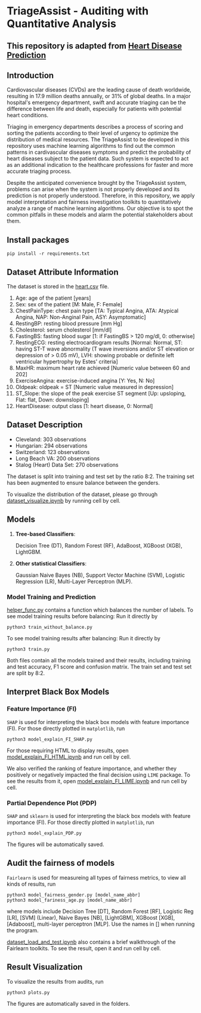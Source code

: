 # TriageAssist - Auditing with Quantitative Analysis

## This repository is adapted from [Heart Disease Prediction](https://github.com/ShubhankarRawat/Heart-Disease-Prediction.git)

## Introduction

Cardiovascular diseases (CVDs) are the leading cause of death worldwide, resulting in 17.9 million deaths annually, or 31% of global deaths. In a major hospital's emergency department, swift and accurate triaging can be the difference between life and death, especially for patients with potential heart conditions. 

Triaging in emergency departments describes a process of scoring and sorting the patients according to their level of urgency to optimize the distribution of medical resources. The TriageAssist to be developed in this repository uses machine learning algorithms to find out the common patterns in cardivascular diseases symptoms and predict the probability of heart diseases subject to the patient data. Such system is expected to act as an additional indication to the healthcare professions for faster and more accurate triaging process.

Despite the anticipated convenience brought by the TriageAssist system, problems can arise when the system is not properly developed and its prediction is not properly understood. Therefore, in this repository, we apply model interpretation and fairness investigation toolkits to quantitatively analyze a range of machine learning algorithms. Our objective is to spot the common pitfalls in these models and alarm the potential stakeholders about them.


## Install packages
```
pip install -r requirements.txt
```

## Dataset Attribute Information
The dataset is stored in the [heart.csv](../main/heart.csv) file.
   1. Age: age of the patient [years]
   2. Sex: sex of the patient [M: Male, F: Female]
   3. ChestPainType: chest pain type [TA: Typical Angina, ATA: Atypical Angina, NAP: Non-Anginal Pain, ASY: Asymptomatic]
   4. RestingBP: resting blood pressure [mm Hg]
   5. Cholesterol: serum cholesterol [mm/dl]
   6. FastingBS: fasting blood sugar [1: if FastingBS > 120 mg/dl, 0: otherwise]
   7. RestingECG: resting electrocardiogram results [Normal: Normal, ST: having ST-T wave abnormality (T wave inversions and/or ST elevation or depression of > 0.05 mV), LVH: showing probable or definite left ventricular hypertrophy by Estes' criteria]
   8. MaxHR: maximum heart rate achieved [Numeric value between 60 and 202]
   9. ExerciseAngina: exercise-induced angina [Y: Yes, N: No]
   10. Oldpeak: oldpeak = ST [Numeric value measured in depression]
   11. ST_Slope: the slope of the peak exercise ST segment [Up: upsloping, Flat: flat, Down: downsloping]
   12. HeartDisease: output class [1: heart disease, 0: Normal]

## Dataset Description

   - Cleveland: 303 observations
   - Hungarian: 294 observations
   - Switzerland: 123 observations
   - Long Beach VA: 200 observations
   - Stalog (Heart) Data Set: 270 observations

   The dataset is split into training and test set by the ratio 8:2. The training set has been augmented to ensure balance between the genders.

   To visualize the distribution of the dataset, please go through [dataset_visualize.ipynb](../main/dataset_visualize.ipynb) by running cell by cell.

## Models

1. **Tree-based Classifiers**:
   
   Decision Tree (DT), Random Forest (RF), AdaBoost, XGBoost (XGB), LightGBM.
   
2. **Other statistical Classifiers**:
   
   Gaussian Naive Bayes (NB), Support Vector Machine (SVM), Logistic Regression (LR), Multi-Layer Perceptron (MLP).

### Model Training and Prediction
[helper_func.py](../main/helper_func.py) contains a function which balances the number of labels.
To see model training results before balancing:
Run it directly by
```
python3 train_without_balance.py
```
To see model training results after balancing:
Run it directly by
```
python3 train.py
```
Both files contain all the models trained and their results, including training and test accuracy, F1 score and confusion matrix. The train set and test set are split by 8:2.

## Interpret Black Box Models

### Feature Importance (FI)
`SHAP` is used for interpreting the black box models with feature importance (FI).
For those directly plotted in `matplotlib`, run
```
python3 model_explain_FI_SHAP.py
```

For those requiring HTML to display results, open [model_explain_FI_HTML.ipynb](../main/model_explain_FI_HTML.ipynb) and run cell by cell.

We also verified the ranking of feature importance, and whether they positively or negatively impacted the final decision using `LIME` package. To see the results from it, open [model_explain_FI_LIME.ipynb](../main/model_explain_FI_LIME.ipynb) and run cell by cell.

### Partial Dependence Plot (PDP)
`SHAP` and `sklearn` is used for interpreting the black box models with feature importance (FI).
For those directly plotted in `matplotlib`, run
```
python3 model_explain_PDP.py
```
The figures will be automatically saved.

## Audit the fairness of models
`Fairlearn` is used for measureing all types of fairness metrics, to view all kinds of results, run
```
python3 model_fairness_gender.py [model_name_abbr]
python3 model_fariness_age.py [model_name_abbr]
```
where models include Decision Tree [DT], Random Forest [RF], Logistic Reg [LR], [SVM] (Linear), Naive Bayes [NB], [LightGBM], XGBoost [XGB], [Adaboost], multi-layer perceptron [MLP]. Use the names in [] when running the program.

[dataset_load_and_test.ipynb](../main/dataset_load_and_test.ipynb) also contains a brief walkthrough of the Fairlearn toolkits. To see the result, open it and run cell by cell.

## Result Visualization
To visualize the results from audits, run
```
python3 plots.py
```
The figures are automatically saved in the folders.
